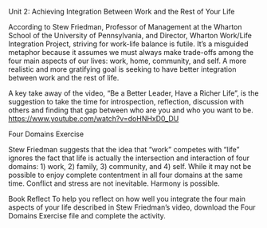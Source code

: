 Unit 2: Achieving Integration Between Work and the Rest of Your Life

According to Stew Friedman, Professor of Management at the Wharton School of the University of Pennsylvania, and Director, Wharton Work/Life Integration Project, striving for work-life balance is futile. It’s a misguided metaphor because it assumes we must always make trade-offs among the four main aspects of our lives: work, home, community, and self. A more realistic and more gratifying goal is seeking to have better integration between work and the rest of life.

A key take away of the video, “Be a Better Leader, Have a Richer Life”, is the suggestion to take the time for introspection, reflection, discussion with others and finding that gap between who are you and who you want to be.
https://www.youtube.com/watch?v=doHNHxD0_DU


Four Domains Exercise

Stew Friedman suggests that the idea that “work” competes with “life” ignores the fact that life is actually the intersection and interaction of four domains: 1) work, 2) family, 3) community, and 4) self. While it may not be possible to enjoy complete contentment in all four domains at the same time. Conflict and stress are not inevitable. Harmony is possible.

Book Reflect
To help you reflect on how well you integrate the four main aspects of your life described in Stew Friedman’s video, download the Four Domains Exercise file and complete the activity.